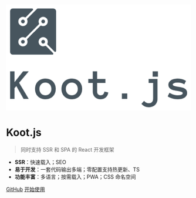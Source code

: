 ![logo](assets/logo.png)

# Koot.js

> 同时支持 SSR 和 SPA 的 React 开发框架

-   **SSR**：快速载入；SEO
-   **易于开发**：一套代码输出多端；零配置支持热更新、TS
-   **功能丰富**：多语言；按需载入；PWA；CSS 命名空间

[GitHub](https://github.com/cmux/koot)
[开始使用](#开始使用)
